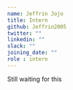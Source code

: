 ```yaml
---
name: Jeffrin Jojo
title: Intern
github: Jeffrin2005
twitter: ""
linkedin: ""
slack: ""
joining_date: ""
role : intern
---
```


Still waiting for this
